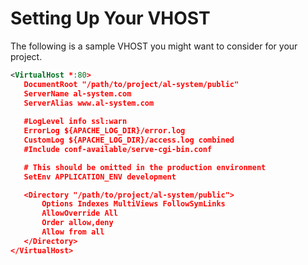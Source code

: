 # Setting Up Your VHOST

The following is a sample VHOST you might want to consider for your project.
```xml
<VirtualHost *:80>
   DocumentRoot "/path/to/project/al-system/public"
   ServerName al-system.com
   ServerAlias www.al-system.com
   
   #LogLevel info ssl:warn
   ErrorLog ${APACHE_LOG_DIR}/error.log
   CustomLog ${APACHE_LOG_DIR}/access.log combined
   #Include conf-available/serve-cgi-bin.conf

   # This should be omitted in the production environment
   SetEnv APPLICATION_ENV development

   <Directory "/path/to/project/al-system/public">
       Options Indexes MultiViews FollowSymLinks
       AllowOverride All
       Order allow,deny
       Allow from all
   </Directory>
</VirtualHost>
```